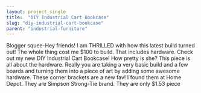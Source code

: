 ```yaml
---
layout: project_single
title:  "DIY Industrial Cart Bookcase"
slug: "diy-industrial-cart-bookcase"
parent: "industrial-furniture"
---
```

Blogger squee-Hey friends! I am THRILLED with how this latest build turned out! The whole thing cost me $100 to build. That includes hardware. Check out my new DIY Industrial Cart Bookcase! How pretty is she? This piece is all about the hardware. Really you are taking a very basic build and a few boards and turning them into a piece of art by adding some awesome hardware. These corner brackets are a new fav! I found them at Home Depot. They are Simpson Strong-Tie brand. They are only $1.53 piece
